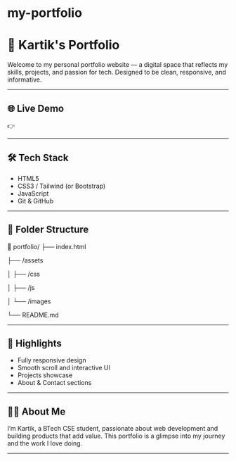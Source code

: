 # my-portfolio
# 🚀 Kartik's Portfolio

Welcome to my personal portfolio website — a digital space that reflects my skills, projects, and passion for tech. Designed to be clean, responsive, and informative.

---

## 🌐 Live Demo
👉 


---

## 🛠️ Tech Stack
- HTML5  
- CSS3 / Tailwind (or Bootstrap)  
- JavaScript  
- Git & GitHub  

---

## 📂 Folder Structure
📁 portfolio/
├── index.html

├── /assets

│ ├── /css

│ ├── /js

│ └── /images

└── README.md

---

## 📌 Highlights
- Fully responsive design
- Smooth scroll and interactive UI
- Projects showcase
- About & Contact sections

---

## 🧑‍💻 About Me
I’m Kartik, a BTech CSE student, passionate about web development and building products that add value. This portfolio is a glimpse into my journey and the work I love doing.

---
